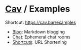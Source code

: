 # [Cav](https://cav.bar) / Examples

Shortcut: https://cav.bar/examples

- [Blog](./blog): Markdown blogging
- [Chat](./chat): Ephemeral chat rooms
- [Shortcuts](./shortcuts): URL Shortening